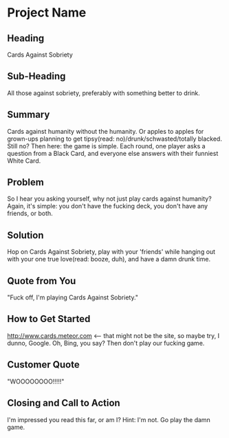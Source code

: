 # Project Name #

<!-- 
> This material was originally posted [here](http://www.quora.com/What-is-Amazons-approach-to-product-development-and-product-management). It is reproduced here for posterities sake.

There is an approach called "working backwards" that is widely used at Amazon. They work backwards from the customer, rather than starting with an idea for a product and trying to bolt customers onto it. While working backwards can be applied to any specific product decision, using this approach is especially important when developing new products or features.

For new initiatives a product manager typically starts by writing an internal press release announcing the finished product. The target audience for the press release is the new/updated product's customers, which can be retail customers or internal users of a tool or technology. Internal press releases are centered around the customer problem, how current solutions (internal or external) fail, and how the new product will blow away existing solutions.

If the benefits listed don't sound very interesting or exciting to customers, then perhaps they're not (and shouldn't be built). Instead, the product manager should keep iterating on the press release until they've come up with benefits that actually sound like benefits. Iterating on a press release is a lot less expensive than iterating on the product itself (and quicker!).

If the press release is more than a page and a half, it is probably too long. Keep it simple. 3-4 sentences for most paragraphs. Cut out the fat. Don't make it into a spec. You can accompany the press release with a FAQ that answers all of the other business or execution questions so the press release can stay focused on what the customer gets. My rule of thumb is that if the press release is hard to write, then the product is probably going to suck. Keep working at it until the outline for each paragraph flows. 

Oh, and I also like to write press-releases in what I call "Oprah-speak" for mainstream consumer products. Imagine you're sitting on Oprah's couch and have just explained the product to her, and then you listen as she explains it to her audience. That's "Oprah-speak", not "Geek-speak".

Once the project moves into development, the press release can be used as a touchstone; a guiding light. The product team can ask themselves, "Are we building what is in the press release?" If they find they're spending time building things that aren't in the press release (overbuilding), they need to ask themselves why. This keeps product development focused on achieving the customer benefits and not building extraneous stuff that takes longer to build, takes resources to maintain, and doesn't provide real customer benefit (at least not enough to warrant inclusion in the press release).
 -->
 
## Heading ##
  Cards Against Sobriety

## Sub-Heading ##
  All those against sobriety, preferably with something better to drink.

## Summary ##
  Cards against humanity without the humanity. Or apples to apples for grown-ups planning to get tipsy(read: no)/drunk/schwasted/totally blacked. Still no? Then here: the game is simple. Each round, one player asks a question from a Black Card, and everyone else answers with their funniest White Card.

## Problem ##
  So I hear you asking yourself, why not just play cards against humanity? Again, it's simple: you don't have the fucking deck, you don't have any friends, or both. 

## Solution ##
  Hop on Cards Against Sobriety, play with your 'friends' while hanging out with your one true love(read: booze, duh), and have a damn drunk time.

## Quote from You ##
 "Fuck off, I'm playing Cards Against Sobriety."

## How to Get Started ##
  http://www.cards.meteor.com   <-- that might not be the site, so maybe try, I dunno, Google. Oh, Bing, you say?
  Then don't play our fucking game.

## Customer Quote ##
  "WOOOOOOOO!!!!!"

## Closing and Call to Action ##
  I'm impressed you read this far, or am I? Hint: I'm not. Go play the damn game.
